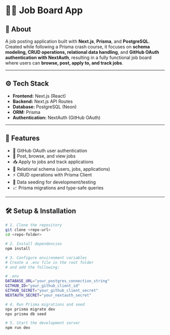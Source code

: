 # 💼💼 Job Board App

## 📌 About
A job posting application built with **Next.js**, **Prisma**, and **PostgreSQL**.  
Created while following a Prisma crash course, it focuses on **schema modeling, CRUD operations, relational data handling**, and **GitHub OAuth authentication with NextAuth**, resulting in a fully functional job board where users can **browse, post, apply to, and track jobs**.

---

## ⚙️ Tech Stack
- **Frontend:** Next.js (React)
- **Backend:** Next.js API Routes
- **Database:** PostgreSQL (Neon)
- **ORM:** Prisma
- **Authentication:** NextAuth (GitHub OAuth)

---

## 🧩 Features
- 🔐 GitHub OAuth user authentication  
- 📝 Post, browse, and view jobs  
- 📥 Apply to jobs and track applications  
- 📂 Relational schema (users, jobs, applications)  
- ⚡ CRUD operations with Prisma Client  
- 💾 Data seeding for development/testing  
- 📈 Prisma migrations and type-safe queries  

---

## 🛠 Setup & Installation
```bash
# 1. Clone the repository
git clone <repo-url>
cd <repo-folder>

# 2. Install dependencies
npm install

# 3. Configure environment variables
# Create a .env file in the root folder
# and add the following:

# .env
DATABASE_URL="your_postgres_connection_string"
GITHUB_ID="your_github_client_id"
GITHUB_SECRET="your_github_client_secret"
NEXTAUTH_SECRET="your_nextauth_secret"

# 4. Run Prisma migrations and seed
npx prisma migrate dev
npx prisma db seed

# 5. Start the development server
npm run dev
